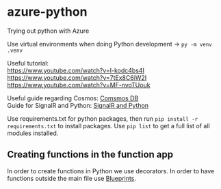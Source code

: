 # azure-python
Trying out python with Azure

Use virtual environments when doing Python development -> `py -m venv .venv`

Useful tutorial:\
https://www.youtube.com/watch?v=I-kodc4bs4I \
https://www.youtube.com/watch?v=7tEx8C6iW2I \
https://www.youtube.com/watch?v=MF-nvoTUouk

Useful guide regarding Cosmos:
[Comsmos DB](https://learn.microsoft.com/en-us/azure/azure-functions/functions-reference-python?tabs=asgi%2Capplication-level&pivots=python-mode-decorators#development-options) \
Guide for SignalR and Python: [SignalR and Python](https://learn.microsoft.com/en-us/azure/azure-signalr/signalr-quickstart-azure-functions-python)

Use requirements.txt for python packages, then run `pip install -r requirements.txt` to install packages. Use `pip list` to get a full list of all modules installed.

## Creating functions in the function app 
In order to create functions in Python we use decorators. In order to have functions outside the main file use [Blueprints](https://learn.microsoft.com/en-us/azure/azure-signalr/signalr-quickstart-azure-functions-python).